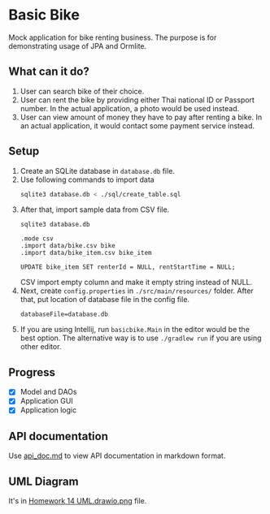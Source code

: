 # Basic Bike

Mock application for bike renting business. The purpose is for demonstrating usage of JPA and Ormlite.

## What can it do?
1. User can search bike of their choice.
2. User can rent the bike by providing either Thai national ID or Passport number. In the actual application, a photo would be used instead.
3. User can view amount of money they have to pay after renting a bike. In an actual application, it would contact some payment service instead.


## Setup
1. Create an SQLite database in `database.db` file.
2. Use following commands to import data
   ```bash
   sqlite3 database.db < ./sql/create_table.sql
   ```
3. After that, import sample data from CSV file.
   ```
   sqlite3 database.db
   
   .mode csv
   .import data/bike.csv bike
   .import data/bike_item.csv bike_item
   
   UPDATE bike_item SET renterId = NULL, rentStartTime = NULL;
   ```
   CSV import empty column and make it empty string instead of NULL.
4. Next, create `config.properties` in `./src/main/resources/` folder. 
   After that, put location of database file in the config file.
   ```properties
   databaseFile=database.db
   ```
5. If you are using Intellij, run `basicbike.Main` in the editor would be the best option.
   The alternative way is to use `./gradlew run` if you are using other editor.

## Progress
- [x] Model and DAOs
- [x] Application GUI
- [x] Application logic

## API documentation

Use [api_doc.md](api_doc.md) to view API documentation in markdown format.

## UML Diagram 

It's in [Homework 14 UML.drawio.png](https://github.com/pontakornth/basicbike/blob/main/Homework%2014%20UML.drawio.png) file.

